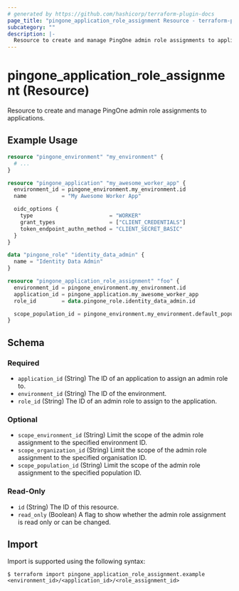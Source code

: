 ```yaml
---
# generated by https://github.com/hashicorp/terraform-plugin-docs
page_title: "pingone_application_role_assignment Resource - terraform-provider-pingone"
subcategory: ""
description: |-
  Resource to create and manage PingOne admin role assignments to applications.
---
```


# pingone_application_role_assignment (Resource)

Resource to create and manage PingOne admin role assignments to applications.

## Example Usage

```terraform
resource "pingone_environment" "my_environment" {
  # ...
}

resource "pingone_application" "my_awesome_worker_app" {
  environment_id = pingone_environment.my_environment.id
  name           = "My Awesome Worker App"

  oidc_options {
    type                        = "WORKER"
    grant_types                 = ["CLIENT_CREDENTIALS"]
    token_endpoint_authn_method = "CLIENT_SECRET_BASIC"
  }
}

data "pingone_role" "identity_data_admin" {
  name = "Identity Data Admin"
}

resource "pingone_application_role_assignment" "foo" {
  environment_id = pingone_environment.my_environment.id
  application_id = pingone_application.my_awesome_worker_app
  role_id        = data.pingone_role.identity_data_admin.id

  scope_population_id = pingone_environment.my_environment.default_population_id
}
```

<!-- schema generated by tfplugindocs -->
## Schema

### Required

- `application_id` (String) The ID of an application to assign an admin role to.
- `environment_id` (String) The ID of the environment.
- `role_id` (String) The ID of an admin role to assign to the application.

### Optional

- `scope_environment_id` (String) Limit the scope of the admin role assignment to the specified environment ID.
- `scope_organization_id` (String) Limit the scope of the admin role assignment to the specified organisation ID.
- `scope_population_id` (String) Limit the scope of the admin role assignment to the specified population ID.

### Read-Only

- `id` (String) The ID of this resource.
- `read_only` (Boolean) A flag to show whether the admin role assignment is read only or can be changed.

## Import

Import is supported using the following syntax:

```shell
$ terraform import pingone_application_role_assignment.example <environment_id>/<application_id>/<role_assignment_id>
```

